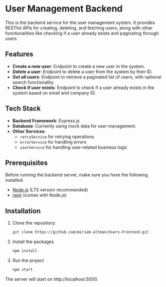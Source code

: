 # User Management Backend

This is the backend service for the user management system. It provides RESTful APIs for creating, deleting, and fetching users, along with other functionalities like checking if a user already exists and paginating through users.

## Features

- **Create a new user**: Endpoint to create a new user in the system.
- **Delete a user**: Endpoint to delete a user from the system by their ID.
- **Get all users**: Endpoint to retrieve a paginated list of users, with optional search functionality.
- **Check if user exists**: Endpoint to check if a user already exists in the system based on email and company ID.

## Tech Stack

- **Backend Framework**: Express.js
- **Database**:  Currently using mock data for user management.
- **Other Services**: 
  - `retryService` for retrying operations
  - `errorService` for handling errors
  - `userService` for handling user-related business logic

## Prerequisites

Before running the backend server, make sure you have the following installed:

- [Node.js](https://nodejs.org/) (LTS version recommended)
- [npm](https://www.npmjs.com/) (comes with Node.js)

## Installation

1. Clone the repository:
   ```bash
   git clone https://github.com/miriam-altman/Users-Frontend.git
2. Install the packages
   ```bash
   npm install
3. Run the project
   ```bash
   npm start

The server will start on http://localhost:5000.